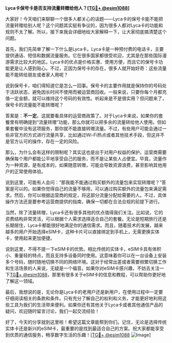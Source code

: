 **Lyca卡保号卡是否支持流量转赠给他人？[[TG💪+ @esim1088](https://t.me/s/esim1088)]**

大家好！今天咱们来聊聊一个很多人都关心的话题——Lyca卡的保号卡能不能把流量转赠给别人呢？这个问题其实挺有争议的，因为很多人都对Lyca卡的功能和规则不太了解。所以，接下来我会详细地给大家解释一下，让大家彻底搞清楚这个问题。

首先，我们先简单了解一下什么是Lyca卡。Lyca卡是一种预付费的电话卡，主要提供通话、短信和数据流量服务。它在很多国家都很受欢迎，尤其是在那些国际漫游需求比较大的地区。Lyca卡的优点是价格实惠、使用方便，而且它的保号卡功能更是让人感到贴心。不过，正因为保号卡的存在，很多人就开始好奇：这些流量能不能转给朋友或者家人用呢？

说到保号卡，咱们得知道它是怎么一回事。保号卡的主要作用就是保持你的号码处于活跃状态，避免因长时间不使用而被运营商回收。一般来说，只要你每个月都充值一定金额，就可以维持这个号码的有效性。听起来是不是很实用？但问题来了，保号卡的流量能不能转赠呢？

答案是：**不一定**。这就要看具体的运营商政策了。对于Lyca卡来说，如果你的套餐里有明确提到“流量转赠”功能，那么你就可以把多余的流量转给他人使用。但如果套餐中没有这项服务，那你就不能直接转赠流量。不过，有些用户可能会通过一些非官方的方式进行流量共享，比如通过Wi-Fi热点或者其他技术手段，但这并不是官方认可的操作，存在一定的风险。

那么，为什么会有这样的限制呢？其实这也是出于对用户权益的保护。运营商需要确保每个用户都能公平地享受自己的服务，而不是让某些人占便宜。毕竟，流量作为一种资源，是有成本的，如果随意转赠，可能会导致资源浪费，甚至影响其他用户的正常使用体验。

说到这里，可能有人会问：“那我能不能通过购买额外的流量包来实现转赠呢？”答案是可以的。如果你觉得自己的流量不够用，可以通过购买额外的流量包来满足需求。然后，你可以根据运营商的规定，将这部分流量分配给需要的人。不过，具体操作方法还是要参考运营商提供的指南，确保一切都在合法合规的前提下进行。

当然，除了流量转赠，Lyca卡还有很多其他的优点值得我们关注。比如说，它的资费结构非常灵活，可以根据个人需求选择适合自己的套餐。无论是短期旅行还是长期居住，Lyca卡都能很好地满足你的通信需求。而且，随着技术的发展，越来越多的用户开始选择eSIM卡，这种卡片可以直接绑定到手机上，无需更换实体卡，使用起来更加便捷。

说到这里，不得不提一下eSIM卡的优势。相比传统的实体卡，eSIM卡具有体积小、重量轻的特点，而且支持多设备同时使用。这意味着你可以在一台设备上安装多个号码，随时随地切换不同的网络环境。这对于经常出差或者需要频繁切换工作和生活场景的人来说，无疑是一个福音。如果你对eSIM卡感兴趣，不妨去关注一下[TG💪+ @esim1088](https://t.me/s/esim1088)，那里有很多关于eSIM卡的信息和教程，可以帮助你更好地了解这一领域。

最后，我想说的是，无论你是Lyca卡的老用户还是新用户，在使用过程中一定要仔细阅读相关的条款和条件。只有充分了解自己的权利和义务，才能更好地利用这些工具为我们的生活带来便利。如果你还有其他关于Lyca卡或者其他通信产品的疑问，欢迎随时留言讨论，我们一起交流经验！

好了，今天的分享就到这里啦！希望这篇文章能帮到你们。记住，无论是选择传统实体卡还是新兴的eSIM卡，最重要的是找到最适合自己的方案。祝大家都能享受到优质的通信服务，畅享数字生活的乐趣！[[TG💪+ @esim1088](https://t.me/s/esim1088) ![Image](https://i.postimg.cc/4NQfJmqS/Snipaste-2025-05-13-00-14-12.png)]